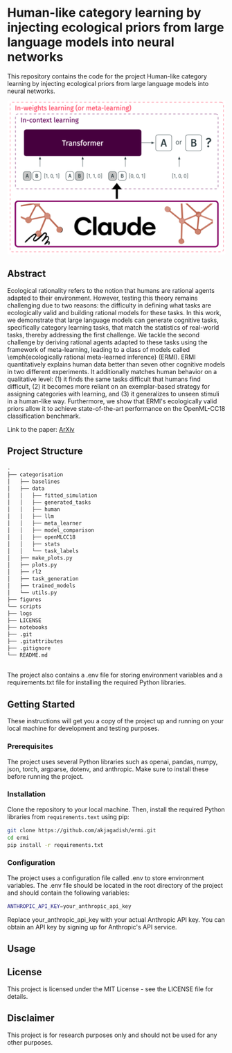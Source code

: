 # Human-like category learning by injecting ecological priors from large language models into neural networks
This repository contains the code for the project Human-like category learning by injecting ecological priors from large language models into neural networks. 


<p align="center">
  <img src="ERMI.png" />
</p>

## Abstract
Ecological rationality refers to the notion that humans are rational agents adapted to their environment. However, testing this theory remains challenging due to two reasons: the difficulty in defining what tasks are ecologically valid and building rational models for these tasks. In this work, we demonstrate that large language models can generate cognitive tasks, specifically category learning tasks, that match the statistics of real-world tasks, thereby addressing the first challenge. We tackle the second challenge by deriving rational agents adapted to these tasks using the framework of meta-learning, leading to a class of models called \emph{ecologically rational meta-learned inference} (ERMI). ERMI quantitatively explains human data better than seven other cognitive models in two different experiments. It additionally matches human behavior on a qualitative level: (1) it finds the same tasks difficult that humans find difficult, (2) it becomes more reliant on an exemplar-based strategy for assigning categories with learning, and (3) it generalizes to unseen stimuli in a human-like way. Furthermore, we show that ERMI's ecologically valid priors allow it to achieve state-of-the-art performance on the OpenML-CC18 classification benchmark.

Link to the paper: [ArXiv](https://arxiv.org/abs/2402.01821)


## Project Structure

```
.
├── categorisation
│   ├── baselines
│   ├── data
│   │   ├── fitted_simulation
│   │   ├── generated_tasks
│   │   ├── human
│   │   ├── llm
│   │   ├── meta_learner
│   │   ├── model_comparison
│   │   ├── openMLCC18
│   │   ├── stats
│   │   └── task_labels
│   ├── make_plots.py
│   ├── plots.py
│   ├── rl2
│   ├── task_generation
│   ├── trained_models
│   └── utils.py
├── figures
└── scripts
├── logs
├── LICENSE
├── notebooks
├── .git
├── .gitattributes
├── .gitignore
└── README.md


```

The project also contains a .env file for storing environment variables and a requirements.txt file for installing the required Python libraries.

## Getting Started
These instructions will get you a copy of the project up and running on your local machine for development and testing purposes.

### Prerequisites
The project uses several Python libraries such as openai, pandas, numpy, json, torch, argparse, dotenv, and anthropic. Make sure to install these before running the project.

### Installation
Clone the repository to your local machine. Then, install the required Python libraries from `requirements.text` using pip:
    
```bash
git clone https://github.com/akjagadish/ermi.git
cd ermi
pip install -r requirements.txt
```

### Configuration
The project uses a configuration file called .env to store environment variables. The .env file should be located in the root directory of the project and should contain the following variables:

```bash
ANTHROPIC_API_KEY=your_anthropic_api_key
```
Replace your_anthropic_api_key with your actual Anthropic API key. You can obtain an API key by signing up for Anthropic's API service.

## Usage


## License
This project is licensed under the MIT License - see the LICENSE file for details.

## Disclaimer
This project is for research purposes only and should not be used for any other purposes.
